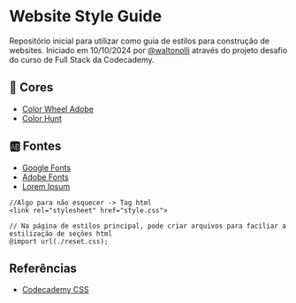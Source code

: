 # Website Style Guide

Repositório inicial para utilizar como guia de estilos para construção de websites.
Iniciado em 10/10/2024 por [@waltonolli](https://github.com/waltonolli) através do projeto desafio do curso de Full Stack da Codecademy.

## 🌈 Cores
- [Color Wheel Adobe](https://color.adobe.com/)
- [Color Hunt](https://colorhunt.co/)

## 🆎 Fontes

- [Google Fonts](https://fonts.google.com/)
- [Adobe Fonts](https://fonts.adobe.com/)
- [Lorem Ipsum](https://lipsum.com/)

```
//Algo para não esquecer -> Tag html
<link rel="stylesheet" href="style.css">

// Na página de estilos principal, pode criar arquivos para faciliar a estilização de seções html
@import url(./reset.css);

```

## Referências
- [Codecademy CSS](https://www.codecademy.com/resources/docs/css)

